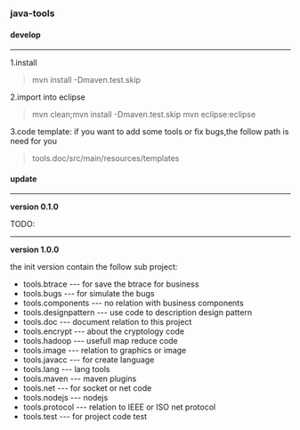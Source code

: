 ### java-tools ###

#### develop ####
-------------------------------------------------------------

1.install
 > mvn install -Dmaven.test.skip 

2.import into eclipse
 > mvn clean;mvn install -Dmaven.test.skip
 > mvn eclipse:eclipse

3.code template:
 if you want to add some tools or fix bugs,the follow path is need for you
 > tools.doc/src/main/resources/templates

#### update ####
--------------------------------------------------------------
**version 0.1.0**

 TODO:

----------------------------------------

**version 1.0.0**

the init version contain the follow sub project:  
  * tools.btrace				  --- for save the btrace for business
  *	tools.bugs					  --- for simulate the bugs
  * tools.components			--- no relation with business components
  *	tools.designpattern		--- use code to description design pattern
  *	tools.doc					    --- document relation to this project
  * tools.encrypt				  --- about the cryptology code
  * tools.hadoop				  --- usefull map reduce code
  * tools.image					  --- relation to graphics or image
  * tools.javacc				  --- for create language
  * tools.lang					  --- lang tools
  * tools.maven			  	  --- maven plugins
  * tools.net					    --- for socket or net code
  * tools.nodejs				  --- nodejs
  * tools.protocol				--- relation to IEEE or ISO net protocol
  * tools.test					  --- for project code test


